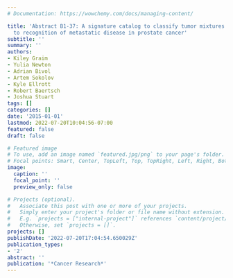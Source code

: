```yaml
---
# Documentation: https://wowchemy.com/docs/managing-content/

title: 'Abstract B1-37: A signature catalog to classify tumor mixtures: application
  to recognition of metastatic disease in prostate cancer'
subtitle: ''
summary: ''
authors:
- Kiley Graim
- Yulia Newton
- Adrian Bivol
- Artem Sokolov
- Kyle Ellrott
- Robert Baertsch
- Joshua Stuart
tags: []
categories: []
date: '2015-01-01'
lastmod: 2022-07-20T10:04:56-07:00
featured: false
draft: false

# Featured image
# To use, add an image named `featured.jpg/png` to your page's folder.
# Focal points: Smart, Center, TopLeft, Top, TopRight, Left, Right, BottomLeft, Bottom, BottomRight.
image:
  caption: ''
  focal_point: ''
  preview_only: false

# Projects (optional).
#   Associate this post with one or more of your projects.
#   Simply enter your project's folder or file name without extension.
#   E.g. `projects = ["internal-project"]` references `content/project/deep-learning/index.md`.
#   Otherwise, set `projects = []`.
projects: []
publishDate: '2022-07-20T17:04:54.650029Z'
publication_types:
- '2'
abstract: ''
publication: '*Cancer Research*'
---
```

